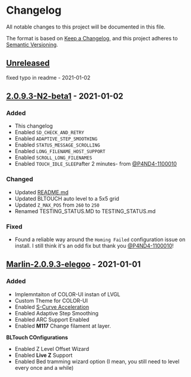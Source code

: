 # Changelog
All notable changes to this project will be documented in this file.

The format is based on [Keep a Changelog](https://keepachangelog.com/en/1.0.0/),
and this project adheres to [Semantic Versioning](https://semver.org/spec/v2.0.0.html).

## [Unreleased]

fixed typo in readme - 2021-01-02
## [2.0.9.3-N2-beta1] - 2021-01-02

### Added
- This changelog
- Enabled `SD_CHECK_AND_RETRY`
- Enabled `ADAPTIVE_STEP_SMOOTHING`
- Enabled `STATUS_MESSAGE_SCROLLING`
- Enabled `LONG_FILENAME_HOST_SUPPORT`
- Enabled `SCROLL_LONG_FILENAMES`
- Enabled `TOUCH_IDLE_SLEEP`after 2 minutes- from [@P4ND4-1100010](https://github.com/P4ND4-1100010)

### Changed
- Updated [README.md](README.md)
- Updated BLTOUCH auto level to a 5x5 grid
- Updated `Z_MAX_POS` from `260` to `250`
- Renamed TESTING_STATUS.MD to TESTING_STATUS.md

### Fixed
- Found a reliable way around the `Homing Failed` configuration issue on install. I still think it's an odd fix but thank you [@P4ND4-1100010](https://github.com/P4ND4-1100010)!

## [Marlin-2.0.9.3-elegoo] - 2021-01-01

### Added
- Implemntaiton of COLOR-UI instan of LVGL
- Custom Theme for COLOR-UI
- Enabled [S-Curve Acceleration](https://github.com/synthetos/TinyG/wiki/Jerk-Controlled-Motion-Explained)
- Enabled Adaptive Step Smoothing
- Enabled ARC Support Enabled
- Enabled **M117** Change filament at layer.

**BLTouch COnfigurations**
- Enabled Z Level Offset Wizard
- Enabled **Live Z** Support
- Enabled Bed tramming wizard option (I mean, you still need to level every once and a while)

[Unreleased]: https://github.com/just-trey/Marlin/compare/2.0.9.3-N2-beta1...elegoo-neptune-2
[2.0.9.3-N2-beta1]: https://github.com/just-trey/Marlin/compare/Marlin-2.0.9.3-elegoo...2.0.9.3-N2-beta1
[Marlin-2.0.9.3-elegoo]: https://github.com/just-trey/Marlin/releases/tag/Marlin-2.0.9.3-elegoo